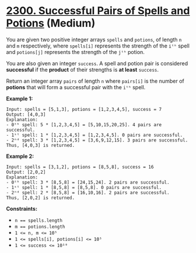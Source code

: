 # [2300. Successful Pairs of Spells and Potions][link] (Medium)

[link]: https://leetcode.com/problems/successful-pairs-of-spells-and-potions/

You are given two positive integer arrays `spells` and `potions`, of length `n` and `m`
respectively, where `spells[i]` represents the strength of the `iᵗʰ` spell and `potions[j]`
represents the strength of the `jᵗʰ` potion.

You are also given an integer `success`. A spell and potion pair is considered **successful** if the
**product** of their strengths is **at least** `success`.

Return an integer array  `pairs` of length  `n` where  `pairs[i]` is the number of **potions** that
will form a successful pair with the  `iᵗʰ` spell.

**Example 1:**

```
Input: spells = [5,1,3], potions = [1,2,3,4,5], success = 7
Output: [4,0,3]
Explanation:
- 0ᵗʰ spell: 5 * [1,2,3,4,5] = [5,10,15,20,25]. 4 pairs are successful.
- 1ˢᵗ spell: 1 * [1,2,3,4,5] = [1,2,3,4,5]. 0 pairs are successful.
- 2ⁿᵈ spell: 3 * [1,2,3,4,5] = [3,6,9,12,15]. 3 pairs are successful.
Thus, [4,0,3] is returned.
```

**Example 2:**

```
Input: spells = [3,1,2], potions = [8,5,8], success = 16
Output: [2,0,2]
Explanation:
- 0ᵗʰ spell: 3 * [8,5,8] = [24,15,24]. 2 pairs are successful.
- 1ˢᵗ spell: 1 * [8,5,8] = [8,5,8]. 0 pairs are successful.
- 2ⁿᵈ spell: 2 * [8,5,8] = [16,10,16]. 2 pairs are successful.
Thus, [2,0,2] is returned.
```

**Constraints:**

- `n == spells.length`
- `m == potions.length`
- `1 <= n, m <= 10⁵`
- `1 <= spells[i], potions[i] <= 10⁵`
- `1 <= success <= 10¹⁰`
